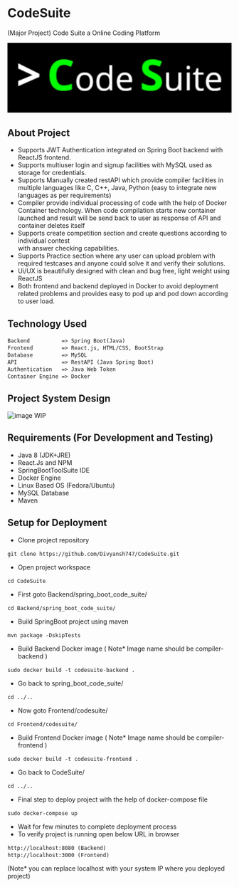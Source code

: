 # CodeSuite
(Major Project) Code Suite a Online Coding Platform

![image](https://github.com/Divyansh747/CodeSuite/blob/main/Frontend/codesuite/src/images/logo1.png)

## About Project

> 
- Supports JWT Authentication integrated on Spring Boot backend with ReactJS frontend.
- Supports multiuser login and signup facilities with MySQL used as storage for credentials. 
- Supports Manually created restAPI which provide compiler facilities in multiple languages 
  like C, C++, Java, Python (easy to integrate new languages as per requirements)
- Compiler provide individual processing of code with the help of Docker Container technology. 
  When code compilation starts new container launched and result will be send back to user as 
  response of API and container deletes itself
- Supports create competition section and create questions according to individual contest  
  with answer checking capabilities.
- Supports Practice section where any user can upload problem with required testcases and 
  anyone could solve it and verify their solutions.
- Ui/UX is beautifully designed with clean and bug free, light weight using ReactJS
- Both frontend and backend deployed in Docker to avoid deployment related problems and 
  provides easy to pod up and pod down according to user load.
>

## Technology Used

    Backend          => Spring Boot(Java)
    Frontend         => React.js, HTML/CSS, BootStrap
    Database         => MySQL
    API              => RestAPI (Java Spring Boot)
    Authentication   => Java Web Token
    Container Engine => Docker
    
## Project System Design

![image]() WIP


## Requirements (For Development and Testing) 

- Java 8 (JDK+JRE)
- React.Js and NPM
- SpringBootToolSuite IDE
- Docker Engine
- Linux Based OS (Fedora/Ubuntu)
- MySQL Database
- Maven 

## Setup for Deployment

- Clone project repository
```
git clone https://github.com/Divyansh747/CodeSuite.git 
```
- Open project workspace
```
cd CodeSuite
```
- First goto Backend/spring_boot_code_suite/
```
cd Backend/spring_boot_code_suite/
```
- Build SpringBoot project using maven
```
mvn package -DskipTests
```
- Build Backend Docker image ( Note* Image name should be compiler-backend )
```
sudo docker build -t codesuite-backend .
```
- Go back to spring_boot_code_suite/ 
```
cd ../..
```
- Now goto Frontend/codesuite/
```
cd Frontend/codesuite/
```
- Build Frontend Docker image ( Note* Image name should be compiler-frontend )
```
sudo docker build -t codesuite-frontend .
```
- Go back to CodeSuite/ 
```
cd ../..
```
- Final step to deploy project with the help of docker-compose file
```
sudo docker-compose up
```
- Wait for few minutes to complete deployment process
- To verify project is running open below URL in browser
```
http://localhost:8080 (Backend)
http://localhost:3000 (Frontend)
```
(Note* you can replace localhost with your system IP where you deployed project)




